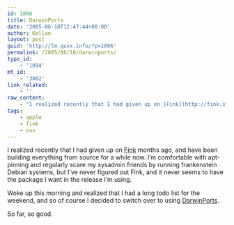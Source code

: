 ```yaml
---
id: 1096
title: DarwinPorts
date: '2005-06-18T12:47:44+00:00'
author: Kellan
layout: post
guid: 'http://lm.quxx.info/?p=1096'
permalink: /2005/06/18/darwinports/
typo_id:
    - '1094'
mt_id:
    - '3002'
link_related:
    - ''
raw_content:
    - "I realized recently that I had given up on [Fink](http://fink.sf.net) months ago, and have been building everything from source for a while now.  I\\'m comfortable with apt-pinning and regularly scare my sysadmin friends by running frankenstein Debian systems, but I\\'ve never figured out Fink, and it never seems to have the package I want in the release I\\'m using.  \n\nWoke up this morning and realized that I had a long todo list for the weekend, and so of course I decided to switch over to using [DarwinPorts](http://darwinports.opendarwin.org/).\n\nSo far, so good."
tags:
    - apple
    - fink
    - osx
---
```


I realized recently that I had given up on [Fink](http://fink.sf.net) months ago, and have been building everything from source for a while now. I’m comfortable with apt-pinning and regularly scare my sysadmin friends by running frankenstein Debian systems, but I’ve never figured out Fink, and it never seems to have the package I want in the release I’m using.

Woke up this morning and realized that I had a long todo list for the weekend, and so of course I decided to switch over to using [DarwinPorts](http://darwinports.opendarwin.org/).

So far, so good.